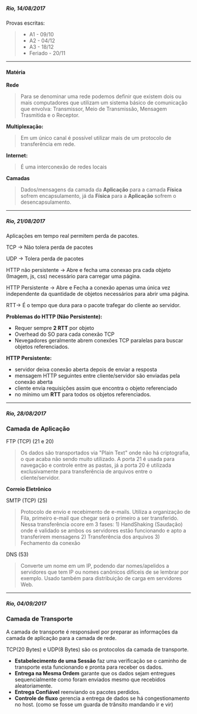 ##### Rio, 14/08/2017

Provas escritas:
>- A1 - 09/10
>- A2 - 04/12
>- A3 - 18/12
>- Feriado - 20/11

***
#### Matéria

**Rede**
> Para se denominar uma rede podemos definir que existem dois ou mais computadores que utilizam um sistema básico de comunicação que envolva: Transmissor, Meio de Transmissão, Mensagem Trasmitida e o Receptor.

**Multiplexação:**
> Em um único canal é possível utilizar mais de um protocolo de transferência em rede.

**Internet:** 
> É uma interconexão de redes locais

**Camadas**
> Dados/mensagens da camada da **Aplicação** para a camada **Física** sofrem encapsulamento, já da **Física** para a **Aplicação** sofrem o desencapsulamento.


***


##### Rio, 21/08/2017

Aplicações em tempo real permitem perda de pacotes.

TCP -> Não tolera perda de pacotes

UDP -> Tolera perda de pacotes

HTTP não persistente -> Abre e fecha uma conexao pra cada objeto (Imagem, js, css) necessário para carregar uma página.

HTTP Persistente -> Abre e Fecha a conexão apenas uma única vez independente da quantidade de objetos necessários para abrir uma página.

RTT-> É o tempo que dura para o pacote trafegar do cliente ao servidor.

**Problemas do HTTP (Não Persistente):**
- Requer sempre **2 RTT** por objeto
- Overhead do SO para cada conexão TCP
- Nevegadores geralmente abrem conexões TCP paralelas  para buscar objetos referenciados.
 
**HTTP Persistente:**
- servidor deixa conexão aberta depois de enviar a resposta
- mensagem HTTP seguintes entre cliente/servidor são enviadas pela conexão aberta
- cliente envia requisições assim  que encontra o objeto referenciado
- no mínimo um **RTT** para todos os objetos referenciados.



***


##### Rio, 28/08/2017

### Camada de Aplicação

FTP (TCP) (21 e 20)
> Os dados são transportados via "Plain Text" onde não há criptografia, o que acaba não sendo muito utilizado. A porta 21 é usada para navegação e controle entre as pastas, já a porta 20 é utilizada exclusivamente para transferência de arquivos entre o cliente/servidor.


**Correio Eletrônico**

SMTP (TCP) (25) 
> Protocolo de envio e recebimento de e-mails. Utiliza a organização de Fila, primeiro e-mail que chegar será o primeiro a ser transferido. Nessa transferência ocore em 3 fases:
    1) HandShaking (Saudação) onde é validado se ambos os servidores estão funcionando e apto a transferirem mensagens
    2) Transferência dos arquivos
    3) Fechamento da conexão

DNS (53)
> Converte um nome em um IP, podendo dar nomes/apelidos a servidores que tem IP ou nomes canônicos difíceis de se lembrar por exemplo. Usado também para distribuição de carga em servidores Web.



***


##### Rio, 04/09/2017

### Camada de Transporte
A camada de transporte é responsável por preparar as informações da camada de aplicação para a camada de rede.

TCP(20 Bytes) e UDP(8 Bytes) são os protocolos da camada de transporte.
- **Estabelecimento de uma Sessão** faz uma verificação se o caminho de transporte esta funcionando e pronta para receber os dados.
- **Entrega na Mesma Ordem** garante que os dados sejam entregues sequencialmente como foram enviados mesmo que recebidos aleatoriamente.
- **Entrega Confiável** reenviando os pacotes perdidos.
- **Controle de fluxo** gerencia a entrega de dados se há congestionamento no host. (como se fosse um guarda de trânsito mandando ir e vir)






























